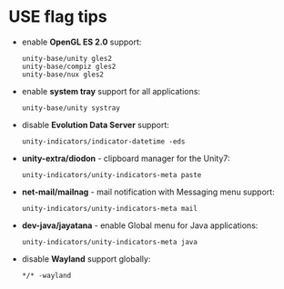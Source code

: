 # USE flag tips

- enable **OpenGL ES 2.0** support:

  ```
  unity-base/unity gles2
  unity-base/compiz gles2
  unity-base/nux gles2
  ```

- enable **system tray** support for all applications:

  ```
  unity-base/unity systray
  ```

- disable **Evolution Data Server** support:

  ```
  unity-indicators/indicator-datetime -eds
  ```

- **unity-extra/diodon** - clipboard manager for the Unity7:

  ```
  unity-indicators/unity-indicators-meta paste
  ```

- **net-mail/mailnag** - mail notification with Messaging menu support:

  ```
  unity-indicators/unity-indicators-meta mail
  ```

- **dev-java/jayatana** - enable Global menu for Java applications:

  ```
  unity-indicators/unity-indicators-meta java
  ```
- disable **Wayland** support globally:

  ```
  */* -wayland
  ```
